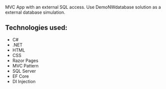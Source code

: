MVC App with an external SQL access. Use DemoNWdatabase solution as a external database simulation.

## Technologies used:
* C#
* .NET
* HTML
* CSS
* Razor Pages
* MVC Pattern
* SQL Server
* EF Core
* DI Injection
